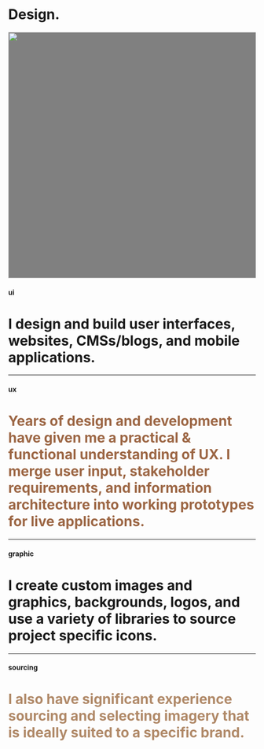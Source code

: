<div class="container p-4 p-lg-5">

<h1 class="display-1 lh-1 ls-1 fw-900">Design.</h1>

<img width="1200" height="500" style="background: grey" src="https://picsum.photos/id/199/1200/500" class="w-100 rounded-4 img-full my-4" alt="">

<h4 class='fw-bold'>ui</h4>
<h1 class="display-1 lh-1 ls-1 fw-bold min-vh-50">I design and build user interfaces, websites, CMSs/blogs, and mobile applications.</h1>

<hr class='my-4' />

<h4 class='fw-bold'>ux</h4>
<h1 class="display-1 lh-1 ls-1 fw-bold min-vh-50"><span style="color: #9C6644">Years of design and development have given me a practical & functional understanding of UX. I merge user input, stakeholder requirements, and information architecture into working prototypes for live applications.</h1>

<hr class='my-4' />

<h4 class='fw-bold'>graphic</h4>
<h1 class="display-1 lh-1 ls-1 fw-bold min-vh-50">I create custom images and graphics, backgrounds, logos, and use a variety of libraries to source project specific icons.</h1>

<hr class='my-4' />

<h4 class='fw-bold'>sourcing</h4>
<h1 class="display-1 lh-1 ls-1 fw-bold min-vh-50"><span style="color: #B08968">I also have significant experience sourcing and selecting imagery that is ideally suited to a specific brand.</span></h1>


</div>